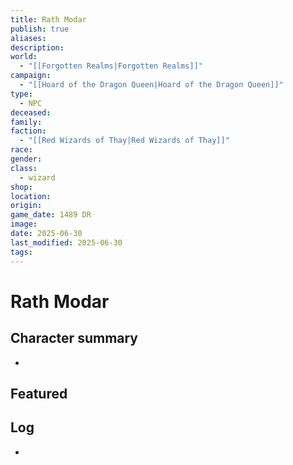 ```yaml
---
title: Rath Modar
publish: true
aliases: 
description: 
world:
  - "[[Forgotten Realms|Forgotten Realms]]"
campaign:
  - "[[Hoard of the Dragon Queen|Hoard of the Dragon Queen]]"
type:
  - NPC
deceased: 
family: 
faction:
  - "[[Red Wizards of Thay|Red Wizards of Thay]]"
race: 
gender: 
class:
  - wizard
shop: 
location: 
origin: 
game_date: 1489 DR
image: 
date: 2025-06-30
last_modified: 2025-06-30
tags: 
---
```

# Rath Modar

## Character summary
* 

## Featured


## Log
* 